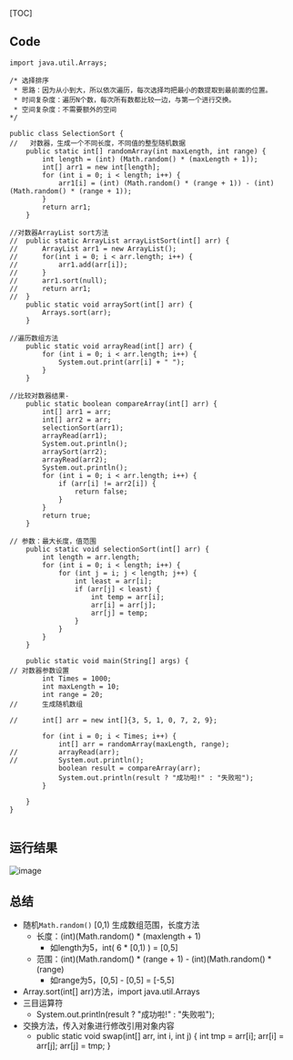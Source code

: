 [TOC]
## Code

```
import java.util.Arrays;

/* 选择排序
 * 思路：因为从小到大，所以依次遍历，每次选择均把最小的数提取到最前面的位置。
 * 时间复杂度：遍历N个数，每次所有数都比较一边，与第一个进行交换。
 * 空间复杂度：不需要额外的空间
*/

public class SelectionSort {
//	 对数器，生成一个不同长度，不同值的整型随机数据
	public static int[] randomArray(int maxLength, int range) {
		int length = (int) (Math.random() * (maxLength + 1));
		int[] arr1 = new int[length];
		for (int i = 0; i < length; i++) {
			arr1[i] = (int) (Math.random() * (range + 1)) - (int) (Math.random() * (range + 1));
		}
		return arr1;
	}

//对数器ArrayList sort方法
//	public static ArrayList arrayListSort(int[] arr) {
//		ArrayList arr1 = new ArrayList();
//		for(int i = 0; i < arr.length; i++) {
//			arr1.add(arr[i]);
//		}
//		arr1.sort(null);
//		return arr1;
//	}
	public static void arraySort(int[] arr) {
		Arrays.sort(arr);
	}

//遍历数组方法
	public static void arrayRead(int[] arr) {
		for (int i = 0; i < arr.length; i++) {
			System.out.print(arr[i] + " ");
		}
	}

//比较对数器结果-
	public static boolean compareArray(int[] arr) {
		int[] arr1 = arr;
		int[] arr2 = arr;
		selectionSort(arr1);
		arrayRead(arr1);
		System.out.println();
		arraySort(arr2);
		arrayRead(arr2);
		System.out.println();
		for (int i = 0; i < arr.length; i++) {
			if (arr[i] != arr2[i]) {
				return false;
			}
		}
		return true;
	}

// 参数：最大长度，值范围
	public static void selectionSort(int[] arr) {
		int length = arr.length;
		for (int i = 0; i < length; i++) {
			for (int j = i; j < length; j++) {
				int least = arr[i];
				if (arr[j] < least) {
					int temp = arr[i];
					arr[i] = arr[j];
					arr[j] = temp;
				}
			}
		}
	}

	public static void main(String[] args) {
// 对数器参数设置
		int Times = 1000;
		int maxLength = 10;
		int range = 20;
//		生成随机数组

//		int[] arr = new int[]{3, 5, 1, 0, 7, 2, 9};

		for (int i = 0; i < Times; i++) {
			int[] arr = randomArray(maxLength, range);
//			arrayRead(arr);
//			System.out.println();
			boolean result = compareArray(arr);
			System.out.println(result ? "成功啦!" : "失败啦");
		}

	}
}


```
## 运行结果
![image](8D63D3080AAE4AC2A1DDAF8E415180A6)

## 总结

- 随机`Math.random()` [0,1) 生成数组范围，长度方法   
    - 长度：(int)(Math.random() * (maxlength + 1)
        - 如length为5，int( 6 * [0,1) ) = [0,5]
    - 范围：(int)(Math.random() * (range + 1) - (int)(Math.random() * (range)
        - 如range为5，[0,5] - [0,5] = [-5,5]  
- Array.sort(int[] arr)方法，import java.util.Arrays  
- 三目运算符
    - System.out.println(result ? "成功啦!" : "失败啦");
- 交换方法，传入对象进行修改引用对象内容
    - 	public static void swap(int[] arr, int i, int j) {
		int tmp = arr[i];
		arr[i] = arr[j];
		arr[j] = tmp;
	}